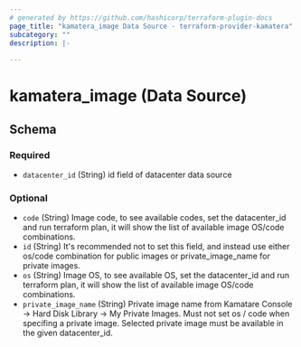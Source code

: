 ```yaml
---
# generated by https://github.com/hashicorp/terraform-plugin-docs
page_title: "kamatera_image Data Source - terraform-provider-kamatera"
subcategory: ""
description: |-
  
---
```


# kamatera_image (Data Source)





<!-- schema generated by tfplugindocs -->
## Schema

### Required

- `datacenter_id` (String) id field of datacenter data source

### Optional

- `code` (String) Image code, to see available codes, set the datacenter_id and run terraform plan, it will show the list of available image OS/code combinations.
- `id` (String) It's recommended not to set this field, and instead use either os/code combination for public images or private_image_name for private images.
- `os` (String) Image OS, to see available OS, set the datacenter_id and run terraform plan, it will show the list of available image OS/code combinations.
- `private_image_name` (String) Private image name from Kamatare Console -> Hard Disk Library -> My Private Images. Must not set os / code when specifing a private image. Selected private image must be available in the given datacenter_id.
